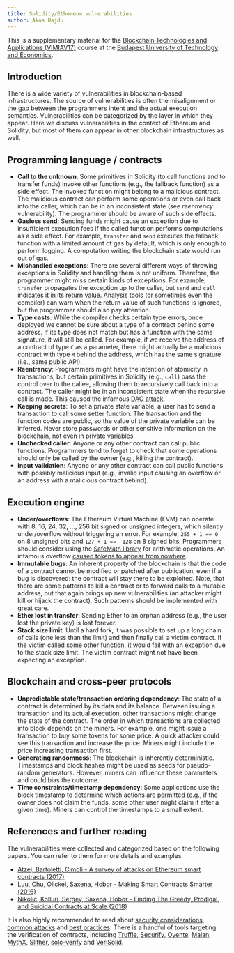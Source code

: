 ```yaml
---
title: Solidity/Ethereum vulnerabilities
author: Ákos Hajdu
---
```


This is a supplementary material for the [Blockchain Technologies and Applications (VIMIAV17)](http://inf.mit.bme.hu/edu/courses/blockchain/) course at the [Budapest University of Technology and Economics](http://www.bme.hu/?language=en).

## Introduction

There is a wide variety of vulnerabilities in blockchain-based infrastructures.
The source of vulnerabilities is often the misalignment or the gap between the programmers intent and the actual execution semantics.
Vulnerabilities can be categorized by the layer in which they appear.
Here we discuss vulnerabilities in the context of Ethereum and Solidity, but most of them can appear in other blockchain infrastructures as well.

## Programming language / contracts

- **Call to the unknown**: Some primitives in Solidity (to call functions and to transfer funds) invoke other functions (e.g., the fallback function) as a side effect. The invoked function might belong to a malicious contract. The malicious contract can perform some operations or even call back into the caller, which can be in an inconsistent state (see _reentrency_ vulnerability). The programmer should be aware of such side effects.
- **Gasless send**: Sending funds might cause an exception due to insufficient execution fees if the called function performs computations as a side effect. For example, `transfer` and `send` executes the fallback function with a limited amount of gas by default, which is only enough to perform logging. A computation writing the blockchain state would run out of gas.
- **Mishandled exceptions**: There are several different ways of throwing exceptions in Solidity and handling them is not uniform. Therefore, the programmer might miss certain kinds of exceptions. For example, `transfer` propagates the exception up to the caller, but `send` and `call` indicates it in its return value. Analysis tools (or sometimes even the compiler) can warn when the return value of such functions is ignored, but the programmer should also pay attention.
- **Type casts**: While the compiler checks certain type errors, once deployed we cannot be sure about a type of a contract behind some address. If its type does not match but has a function with the same signature, it will still be called. For example, if we receive the address of a contract of type `C` as a parameter, there might actually be a malicious contract with type `M` behind the address, which has the same signature (i.e., same public API).
- **Reentrancy**: Programmers might have the intention of atomicity in transactions, but certain primitives in Solidity (e.g., `call`) pass the control over to the callee, allowing them to recursively call back into a contract. The caller might be in an inconsistent state when the recursive call is made. This caused the infamous [DAO attack](https://medium.com/swlh/the-story-of-the-dao-its-history-and-consequences-71e6a8a551ee).
- **Keeping secrets**: To set a private state variable, a user has to send a transaction to call some setter function. The transaction and the function codes are public, so the value of the private variable can be inferred. Never store passwords or other sensitive information on the blockchain, not even in private variables.
- **Unchecked caller**: Anyone or any other contract can call public functions. Programmers tend to forget to check that some operations should only be called by the owner (e.g., killing the contract).
- **Input validation**: Anyone or any other contract can call public functions with possibly malicious input (e.g., invalid input causing an overflow or an address with a malicious contract behind).

## Execution engine

- **Under/overflows**: The Ethereum Virtual Machine (EVM) can operate with 8, 16, 24, 32, ..., 256 bit signed or unsigned integers, which silently under/overflow without triggering an error. For example, `255 + 1 == 0` on 8 unsigned bits and `127 + 1 == -128` on 8 signed bits. Programmers should consider using the [SafeMath library](https://github.com/OpenZeppelin/openzeppelin-solidity/blob/master/contracts/math/SafeMath.sol) for arithmetic operations. An infamous overflow [caused tokens to appear from nowhere](https://medium.com/@peckshield/alert-new-batchoverflow-bug-in-multiple-erc20-smart-contracts-cve-2018-10299-511067db6536).
- **Immutable bugs**: An inherent property of the blockchain is that the code of a contract cannot be modified or patched after publication, even if a bug is discovered: the contract will stay there to be exploited. Note, that there are some patterns to kill a contract or to forward calls to a mutable address, but that again brings up new vulnerabilities (an attacker might kill or hijack the contract). Such patterns should be implemented with great care.
- **Ether lost in transfer**: Sending Ether to an orphan address (e.g., the user lost the private key) is lost forever.
- **Stack size limit**: Until a hard fork, it was possible to set up a long chain of calls (one less than the limit) and then finally call a victim contract. If the victim called some other function, it would fail with an exception due to the stack size limit. The victim contract might not have been expecting an exception.

## Blockchain and cross-peer protocols

- **Unpredictable state/transaction ordering dependency**: The state of a contract is determined by its data and its balance. Between issuing a transaction and its actual execution, other transactions might change the state of the contract. The order in which transactions are collected into block depends on the miners. For example, one might issue a transaction to buy some tokens for some price. A quick attacker could see this transaction and increase the price. Miners might include the price increasing transaction first.
- **Generating randomness**: The blockchain is inherently deterministic. Timestamps and block hashes might be used as seeds for pseudo-random generators. However, miners can influence these parameters and could bias the outcome.
- **Time constraints/timestamp dependency**: Some applications use the block timestamp to determine which actions are permitted (e.g., if the owner does not claim the funds, some other user might claim it after a given time). Miners can control the timestamps to a small extent.

## References and further reading

The vulnerabilities were collected and categorized based on the following papers.
You can refer to them for more details and examples.
- [Atzei, Bartoletti, Cimoli - A survey of attacks on Ethereum smart contracts (2017)](https://eprint.iacr.org/2016/1007.pdf)
- [Luu, Chu, Olickel, Saxena, Hobor - Making Smart Contracts Smarter (2016)](https://eprint.iacr.org/2016/633.pdf)
- [Nikolic, Kolluri, Sergey, Saxena, Hobor - Finding The Greedy, Prodigal, and Suicidal Contracts at Scale (2018)](https://arxiv.org/pdf/1802.06038.pdf)

It is also highly recommended to read about [security considerations](https://solidity.readthedocs.io/en/v0.5.0/security-considerations.html), [common attacks](https://medium.com/coinmonks/common-attacks-in-solidity-and-how-to-defend-against-them-9bc3994c7c18) and [best practices](https://consensys.github.io/smart-contract-best-practices/known_attacks/).
There is a handful of tools targeting the verification of contracts, including [Truffle](https://truffleframework.com/), [Securify](https://securify.chainsecurity.com/), [Oyente](https://github.com/melonproject/oyente), [Maian](https://github.com/MAIAN-tool/MAIAN), [MythX](https://mythx.io/), [Slither](https://github.com/trailofbits/slither), [solc-verify](https://github.com/SRI-CSL/solidity/tree/boogie/) and [VeriSolid](https://github.com/VeriSolid/smart-contracts).
